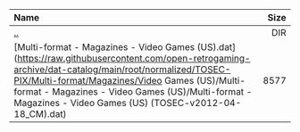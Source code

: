 |Name|Size|
|:---|---:|
|[..](../index.html)|DIR|
|[Multi-format - Magazines - Video Games (US).dat](https://raw.githubusercontent.com/open-retrogaming-archive/dat-catalog/main/root/normalized/TOSEC-PIX/Multi-format/Magazines/Video Games (US)/Multi-format - Magazines - Video Games (US)/Multi-format - Magazines - Video Games (US) (TOSEC-v2012-04-18_CM).dat)|8577|
